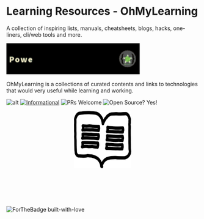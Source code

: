 # Learning Resources - OhMyLearning

A collection of inspiring lists, manuals, cheatsheets, blogs, hacks, one-liners, cli/web tools and more.

![AltImg](./assets/powered.gif)



OhMyLearning is a collections of curated contents and links to technologies that would very useful while learning and working. 



![alt](https://img.shields.io/apm/l/vim-mode?label=license&logo=dark-green) [![Informational](https://img.shields.io/badge/OhMyLearning-Powered--By--OhMyScript-informational)](https://ohmyscript.com/) ![PRs Welcome](https://img.shields.io/badge/PRs-Welcome-success) ![Open Source? Yes!](https://badgen.net/badge/Open%20Source%20%3F/Yes%21/blue?icon=github)

<p align="center">
  <img width="150" height="150" src="./assets/logo.png">
</p>
<br><br><br><br>



![ForTheBadge built-with-love](http://ForTheBadge.com/images/badges/built-with-love.svg)</p>

